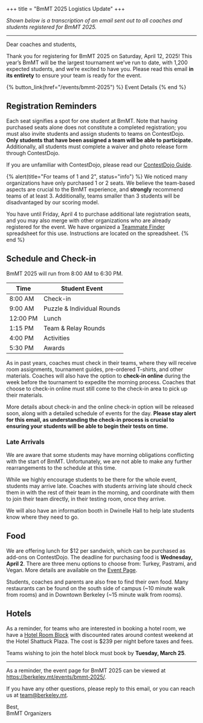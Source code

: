 +++
title = "BmMT 2025 Logistics Update"
+++

_Shown below is a transcription of an email sent out to all coaches and students registered for BmMT 2025._

---

Dear coaches and students,

Thank you for registering for BmMT 2025 on Saturday, April 12, 2025! This year’s BmMT will be the largest tournament we’ve run to date, with 1,200 expected students, and we’re excited to have you. Please read this email **in its entirety** to ensure your team is ready for the event.

<!-- more -->

{% button_link(href="/events/bmmt-2025") %} Event Details {% end %}

## Registration Reminders

Each seat signifies a spot for one student at BmMT. Note that having purchased seats alone does not constitute a completed registration; you must also invite students and assign students to teams on ContestDojo. **Only students that have been assigned a team will be able to participate.** Additionally, all students must complete a waiver and photo release form through ContestDojo.

If you are unfamiliar with ContestDojo, please read our [ContestDojo Guide].

{% alert(title="For teams of 1 and 2", status="info") %}
We noticed many organizations have only purchased 1 or 2 seats. We believe the team-based aspects are crucial to the BmMT experience, and **strongly** recommend teams of at least 3. Additionally, teams smaller than 3 students will be disadvantaged by our scoring model.

You have until Friday, April 4 to purchase additional late registration seats, and you may also merge with other organizations who are already registered for the event. We have organized a [Teammate Finder](https://docs.google.com/spreadsheets/d/1aoqwgLwDTWCMGTfLeQulcXZOD1WFGCsXztG1TJAKPVc/edit?gid=0#gid=0) spreadsheet for this use. Instructions are located on the spreadsheet.
{% end %}

## Schedule and Check-in

BmMT 2025 will run from 8:00 AM to 6:30 PM.

| Time     | Student Event              |
| -------- | -------------------------- |
| 8:00 AM  | Check-in                   |
| 9:00 AM  | Puzzle & Individual Rounds |
| 12:00 PM | Lunch                      |
| 1:15 PM  | Team & Relay Rounds        |
| 4:00 PM  | Activities                 |
| 5:30 PM  | Awards                     |

As in past years, coaches must check in their teams, where they will receive room assignments, tournament guides, pre-ordered T-shirts, and other materials. Coaches will also have the option to **check-in online** during the week before the tournament to expedite the morning process. Coaches that choose to check-in online must still come to the check-in area to pick up their materials.

More details about check-in and the online check-in option will be released soon, along with a detailed schedule of events for the day. **Please stay alert for this email, as understanding the check-in process is crucial to ensuring your students will be able to begin their tests on time.**

### Late Arrivals

We are aware that some students may have morning obligations conflicting with the start of BmMT. Unfortunately, we are not able to make any further rearrangements to the schedule at this time.

While we highly encourage students to be there for the whole event, students may arrive late. Coaches with students arriving late should check them in with the rest of their team in the morning, and coordinate with them to join their team directly, in their testing room, once they arrive.

We will also have an information booth in Dwinelle Hall to help late students know where they need to go.

## Food

We are offering lunch for $12 per sandwich, which can be purchased as add-ons on ContestDojo. The deadline for purchasing food is **Wednesday, April 2**. There are three menu options to choose from: Turkey, Pastrami, and Vegan. More details are available on the [Event Page].

Students, coaches and parents are also free to find their own food. Many restaurants can be found on the south side of campus (~10 minute walk from rooms) and in Downtown Berkeley (~15 minute walk from rooms).

## Hotels

As a reminder, for teams who are interested in booking a hotel room, we have a
[Hotel Room Block](https://tinyurl.com/Bay-Area-Math-Tournament-Grp) with discounted rates around contest weekend at the Hotel Shattuck Plaza. The cost is $239 per night before taxes and fees.

Teams wishing to join the hotel block must book by **Tuesday, March 25**.

---

As a reminder, the event page for BmMT 2025 can be viewed at <https://berkeley.mt/events/bmmt-2025/>.

If you have any other questions, please reply to this email, or you can reach us at <team@berkeley.mt>.

Best,<br>
BmMT Organizers

[ContestDojo Guide]: https://docs.berkeley.mt/s/contestdojo-guide
[Teammate Finder]: https://docs.google.com/spreadsheets/d/1aoqwgLwDTWCMGTfLeQulcXZOD1WFGCsXztG1TJAKPVc/edit?gid=0#gid=0
[Event Page]: /events/bmmt-2025
